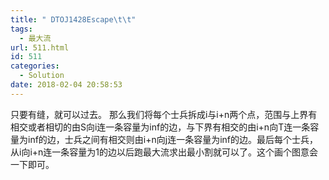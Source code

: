 ```yaml
---
title: " DTOJ1428Escape\t\t"
tags:
  - 最大流
url: 511.html
id: 511
categories:
  - Solution
date: 2018-02-04 20:58:53
---
```


只要有缝，就可以过去。 那么我们将每个士兵拆成i与i+n两个点，范围与上界有相交或者相切的由S向i连一条容量为inf的边，与下界有相交的由i+n向T连一条容量为inf的边，士兵之间有相交则由i+n向j连一条容量为inf的边。最后每个士兵，从i向i+n连一条容量为1的边以后跑最大流求出最小割就可以了。这个画个图意会一下即可。